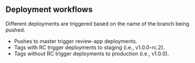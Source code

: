 ## Deployment workflows
Different deployments are triggered based on the name of the branch being pushed.

- Pushes to master trigger review-app deployments.
- Tags with RC trigger deployments to staging (i.e., v1.0.0-rc.2).
- Tags without RC trigger deployments to production (i.e., v1.0.0).
